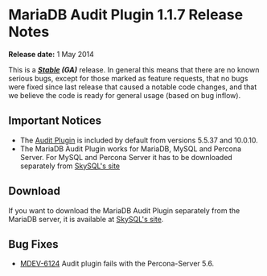 # MariaDB Audit Plugin 1.1.7 Release Notes

<strong>Release date:</strong> 1 May 2014

This is a <strong><em>[Stable](/kb/en/release-criteria/) (GA)</em></strong> release. In general this means that there are no known serious bugs, except for those marked as feature requests, that no bugs were fixed since last release that caused a notable code changes, and that we believe the code is ready for general usage (based on bug inflow).

## Important Notices

- The [Audit Plugin](/columns-storage-engines-and-plugins/plugins/mariadb-audit-plugin) is included by default from versions 5.5.37 and 10.0.10.
- The MariaDB Audit Plugin works for MariaDB, MySQL and Percona Server. For MySQL and Percona Server it has to be downloaded separately from [SkySQL's site](http://www.skysql.com/downloads/mariadb-audit-plugin)

## Download

If you want to download the MariaDB Audit Plugin separately from the MariaDB server, it is available at [SkySQL's site](http://www.skysql.com/downloads/mariadb-audit-plugin).

## Bug Fixes

- [MDEV-6124](https://jira.mariadb.org/browse/MDEV-6124) Audit plugin fails with the Percona-Server 5.6.